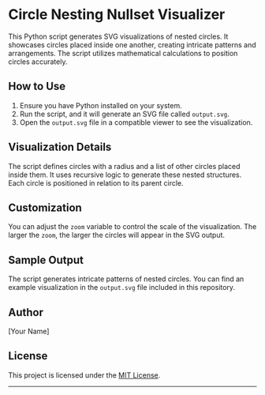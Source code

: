 # Circle Nesting Nullset Visualizer

This Python script generates SVG visualizations of nested circles. It showcases circles placed inside one another, creating intricate patterns and arrangements. The script utilizes mathematical calculations to position circles accurately.

## How to Use

1. Ensure you have Python installed on your system.
2. Run the script, and it will generate an SVG file called `output.svg`.
3. Open the `output.svg` file in a compatible viewer to see the visualization.

## Visualization Details

The script defines circles with a radius and a list of other circles placed inside them. It uses recursive logic to generate these nested structures. Each circle is positioned in relation to its parent circle.

## Customization

You can adjust the `zoom` variable to control the scale of the visualization. The larger the `zoom`, the larger the circles will appear in the SVG output.

## Sample Output

The script generates intricate patterns of nested circles. You can find an example visualization in the `output.svg` file included in this repository.

## Author

[Your Name]

## License

This project is licensed under the [MIT License](LICENSE).

---
